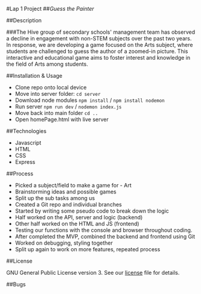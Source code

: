 #Lap 1 Project
##*Guess the Painter*

##Description

###The Hive group of secondary schools' management team has observed a decline in engagement with non-STEM subjects over the past two years. In response, we are developing a game focused on the Arts subject, where students are challenged to guess the author of a zoomed-in picture. This interactive and educational game aims to foster interest and knowledge in the field of Arts among students.

##Installation & Usage

* Clone repo onto local device
* Move into server folder:
`cd server`
* Download node modules
`npm install` / `npm install nodemon`
* Run server
`npm run dev` / `nodemon index.js`
* Move back into main folder
`cd ..`
* Open homePage.html with live server

##Technologies

* Javascript
* HTML
* CSS
* Express

##Process
* Picked a subject/field to make a game for - Art
* Brainstorming ideas and possible games
* Split up the sub tasks among us
* Created a Git repo and individual branches
* Started by writing some pseudo code to break down the logic
* Half worked on the API, server and logic (backend)
* Other half worked on the HTML and JS (frontend)
* Testing our functions with the console and browser throughout coding.
* After completed the MVP, combined the backend and frontend using Git
* Worked on debugging, styling together
* Split up again to work on more features, repeated process


##License

GNU General Public License version 3. See our [license](./LICENSE.md) file for details.

##Bugs

